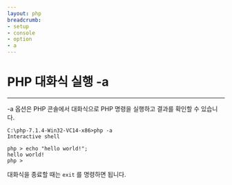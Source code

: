 ```yaml
---
layout: php
breadcrumb:
- setup
- console
- option
- a
---
```


# PHP 대화식 실행 -a
---
-a 옵션은 PHP 콘솔에서 대화식으로 PHP 명령을 실행하고 결과를 확인할 수 있습니다.  

```
C:\php-7.1.4-Win32-VC14-x86>php -a
Interactive shell

php > echo "hello world!";
hello world!
php >
```

대화식을 종료할 때는 `exit` 를 명령하면 됩니다.  